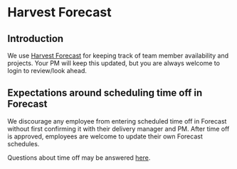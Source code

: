 # Harvest Forecast

## Introduction

We use [Harvest Forecast](https://forecastapp.com/615047/schedule/projects) for keeping track of team member availability and projects. Your PM will keep this updated, but you are always welcome to login to review/look ahead.

## Expectations around scheduling time off in Forecast

We discourage any employee from entering scheduled time off in Forecast without first confirming it with their delivery manager and PM. After time off is approved, employees are welcome to update their own Forecast schedules.

Questions about time off may be answered [here](../../03-policies/benefits-and-holidays.md#timeoff).
